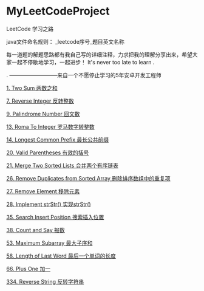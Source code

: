 # MyLeetCodeProject
LeetCode 学习之路

java文件命名规则： _leetcode序号_题目英文名称

      			
每一道题的解题思路都有我自己写的详细注释，力求把我的理解分享出来，希望大家一起不停歇地学习，一起进步！
It's never too late to learn .		

.                                    —————————来自一个不愿停止学习的5年安卓开发工程师


<a href="https://github.com/19890709xxxx/MyLeetCodeProject/blob/master/app/src/main/java/com/my/app/myleetcodeproject/_1_TwoSum.java" >1. Two Sum 两数之和 </a>

<a href="https://github.com/19890709xxxx/MyLeetCodeProject/blob/master/app/src/main/java/com/my/app/myleetcodeproject/_7_ReverseInteger.java" >7. Reverse Integer 反转整数 </a>

<a href="https://github.com/19890709xxxx/MyLeetCodeProject/blob/master/app/src/main/java/com/my/app/myleetcodeproject/_9_PalindromeNumber.java" >9. Palindrome Number 回文数 </a>

<a href="https://github.com/19890709xxxx/MyLeetCodeProject/blob/master/app/src/main/java/com/my/app/myleetcodeproject/_13_RomaToInteger.java" >13. Roma To Integer 罗马数字转整数 </a>

<a href="https://github.com/19890709xxxx/MyLeetCodeProject/blob/master/app/src/main/java/com/my/app/myleetcodeproject/_14_LongestCommonPrefix.java" >14. Longest Common Prefix 最长公共前缀 </a>

<a href="https://github.com/19890709xxxx/MyLeetCodeProject/blob/master/app/src/main/java/com/my/app/myleetcodeproject/_20_ValidParentheses.java" >20. Valid Parentheses 有效的括号</a>

<a href="https://github.com/19890709xxxx/MyLeetCodeProject/blob/master/app/src/main/java/com/my/app/myleetcodeproject/_21_MergeTwoSortedLists.java" >21. Merge Two Sorted Lists 合并两个有序链表 </a>

<a href="https://github.com/19890709xxxx/MyLeetCodeProject/blob/master/app/src/main/java/com/my/app/myleetcodeproject/_26_RemoveDuplicatesfromSortedArray.java" >26. Remove Duplicates from Sorted Array 删除排序数组中的重复项 </a>

<a href="https://github.com/19890709xxxx/MyLeetCodeProject/blob/master/app/src/main/java/com/my/app/myleetcodeproject/_27_RemoveElement.java" >27. Remove Element 移除元素 </a>

<a href="https://github.com/19890709xxxx/MyLeetCodeProject/blob/master/app/src/main/java/com/my/app/myleetcodeproject/_28_ImplementstrStr.java" >28. Implement strStr() 实现strStr() </a>

<a href="https://github.com/19890709xxxx/MyLeetCodeProject/blob/master/app/src/main/java/com/my/app/myleetcodeproject/_35_SearchInsertPosition.java" >35. Search Insert Position 搜索插入位置 </a>

<a href="https://github.com/19890709xxxx/MyLeetCodeProject/blob/master/app/src/main/java/com/my/app/myleetcodeproject/_38_CountandSay.java" >38. Count and Say 报数 </a>

<a href="https://github.com/19890709xxxx/MyLeetCodeProject/blob/master/app/src/main/java/com/my/app/myleetcodeproject/_53_MaximumSubarray.java" >53. Maximum Subarray 最大子序和 </a>

<a href="https://github.com/19890709xxxx/MyLeetCodeProject/blob/master/app/src/main/java/com/my/app/myleetcodeproject/_58_LengthOfLastWord.java" >58. Length of Last Word 最后一个单词的长度 </a>

<a href="https://github.com/19890709xxxx/MyLeetCodeProject/blob/master/app/src/main/java/com/my/app/myleetcodeproject/_66_PlusOne.java" >66. Plus One 加一 </a>

<a href="https://github.com/19890709xxxx/MyLeetCodeProject/blob/master/app/src/main/java/com/my/app/myleetcodeproject/_344_ReverseString.java" >334. Reverse String 反转字符串 </a>
